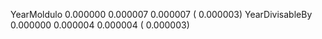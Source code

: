 YearMoldulo
  0.000000   0.000007   0.000007 (  0.000003)
YearDivisableBy
  0.000000   0.000004   0.000004 (  0.000003)
